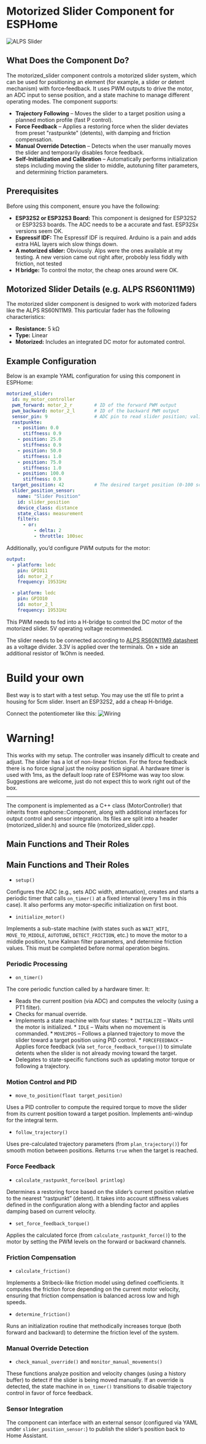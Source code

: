 # Motorized Slider Component for ESPHome

![ALPS Slider](images/alps-slider_2.jpg)

## What Does the Component Do?

The motorized_slider component controls a motorized slider system, which can be used for positioning an element (for example, a slider or detent mechanism) with force‐feedback. It uses PWM outputs to drive the motor, an ADC input to sense position, and a state machine to manage different operating modes. The component supports:

- **Trajectory Following** – Moves the slider to a target position using a planned motion profile (fast P control).
- **Force Feedback** – Applies a restoring force when the slider deviates from preset "rastpunkte" (detents), with damping and friction compensation.
- **Manual Override Detection** – Detects when the user manually moves the slider and temporarily disables force feedback.
- **Self-Initialization and Calibration** – Automatically performs initialization steps including moving the slider to middle, autotuning filter parameters, and determining friction parameters.

## Prerequisites

Before using this component, ensure you have the following:

- **ESP32S2 or ESP32S3 Board:** This component is designed for ESP32S2 or ESP32S3 boards. The ADC needs to be a accurate and fast. ESP32Sx versions seem OK.
- **Espressif IDF:** The Espressif IDF is required. Arduino is a pain and adds extra HAL layers wich slow things down.
- **A motorized slider:** Obviously. Alps were the ones available at my testing. A new version came out right after, probobly less fiddly with friction, not tested
- **H bridge:** To control the motor, the cheap ones around were OK.

## Motorized Slider Details (e.g. ALPS RS60N11M9)

The motorized slider component is designed to work with motorized faders like the ALPS RS60N11M9. This particular fader has the following characteristics:

- **Resistance:** 5 kΩ
- **Type:** Linear
- **Motorized:** Includes an integrated DC motor for automated control.

## Example Configuration

Below is an example YAML configuration for using this component in ESPHome:

```yaml
motorized_slider:
  id: my_motor_controller
  pwm_forward: motor_2_r        # ID of the forward PWM output
  pwm_backward: motor_2_l       # ID of the backward PWM output
  sensor_pin: 9                 # ADC pin to read slider position; validated via a custom ADC PIN validator
  rastpunkte:
    - position: 0.0
      stiffness: 0.9
    - position: 25.0
      stiffness: 0.9
    - position: 50.0  
      stiffness: 1.0
    - position: 75.0
      stiffness: 1.0
    - position: 100.0
      stiffness: 0.9
  target_position: 42           # The desired target position (0-100 scale)
  slider_position_sensor:
    name: "Slider Position"
    id: slider_position
    device_class: distance
    state_class: measurement
    filters:
      - or: 
          - delta: 2
          - throttle: 100sec
```
Additionally, you’d configure PWM outputs for the motor:
```yaml
output:
  - platform: ledc
    pin: GPIO11
    id: motor_2_r
    frequency: 19531Hz

  - platform: ledc
    pin: GPIO10
    id: motor_2_l
    frequency: 19531Hz
```

This PWM needs to fed into a H-bridge to control the DC motor of the motorized slider. 5V operating voltage recommended.

The slider needs to be connected according to [ALPS RS60N11M9 datasheet](https://tech.alpsalpine.com/e/products/detail/RS60N11M9A0E/) as a voltage divider.
3.3V is applied over the terminals. On + side an additional resistor of 1kOhm is needed.

# Build your own

Best way is to start with a test setup. You may use the stl file to print a housing for 5cm slider. Insert an ESP32S2, add a cheap H-bridge.

Connect the potentiometer like this:
![Wiring](images/slider-pot-wiring.png)


# Warning! 

This works with my setup. The controller was insanely difficult to create and adjust. The slider has a lot of non-linear friction. For the force feedback there is no force signal just the noisy position signal. A hardware timer is used with 1ms, as the default loop rate of ESPHome was way too slow.
Suggestions are welcome, just do not expect this to work right out of the box.


---

The component is implemented as a C++ class (MotorController) that inherits from esphome::Component, along with additional interfaces for output control and sensor integration. Its files are split into a header (motorized_slider.h) and source file (motorized_slider.cpp).

## Main Functions and Their Roles

## Main Functions and Their Roles

*   `setup()`

  Configures the ADC (e.g., sets ADC width, attenuation), creates and starts a periodic timer that calls `on_timer()` at a fixed interval (every 1 ms in this case). It also performs any motor-specific initialization on first boot.
*   `initialize_motor()`

  Implements a sub-state machine (with states such as `WAIT_WIFI`, `MOVE_TO_MIDDLE`, `AUTOTUNE`, `DETECT_FRICTION`, etc.) to move the motor to a middle position, tune Kalman filter parameters, and determine friction values. This must be completed before normal operation begins.

### Periodic Processing

*   `on_timer()`

  The core periodic function called by a hardware timer. It:

  *   Reads the current position (via ADC) and computes the velocity (using a PT1 filter).
  *   Checks for manual override.
  *   Implements a state machine with four states:
    *   `INITIALIZE` – Waits until the motor is initialized.
    *   `IDLE` – Waits when no movement is commanded.
    *   `MOVE2POS` – Follows a planned trajectory to move the slider toward a target position using PID control.
    *   `FORCEFEEDBACK` – Applies force feedback (via `set_force_feedback_torque()`) to simulate detents when the slider is not already moving toward the target.
  *   Delegates to state-specific functions such as updating motor torque or following a trajectory.

### Motion Control and PID

*   `move_to_position(float target_position)`

  Uses a PID controller to compute the required torque to move the slider from its current position toward a target position. Implements anti-windup for the integral term.
*   `follow_trajectory()`

  Uses pre-calculated trajectory parameters (from `plan_trajectory()`) for smooth motion between positions. Returns `true` when the target is reached.

### Force Feedback

*   `calculate_rastpunkt_force(bool printlog)`

  Determines a restoring force based on the slider’s current position relative to the nearest “rastpunkt” (detent). It takes into account stiffness values defined in the configuration along with a blending factor and applies damping based on current velocity.
*   `set_force_feedback_torque()`

  Applies the calculated force (from `calculate_rastpunkt_force()`) to the motor by setting the PWM levels on the forward or backward channels.

### Friction Compensation

*   `calculate_friction()`

  Implements a Stribeck-like friction model using defined coefficients. It computes the friction force depending on the current motor velocity, ensuring that friction compensation is balanced across low and high speeds.
*   `determine_friction()`

  Runs an initialization routine that methodically increases torque (both forward and backward) to determine the friction level of the system.

### Manual Override Detection

*   `check_manual_override()` and `monitor_manual_movements()`

  These functions analyze position and velocity changes (using a history buffer) to detect if the slider is being moved manually. If an override is detected, the state machine in `on_timer()` transitions to disable trajectory control in favor of force feedback.

### Sensor Integration

The component can interface with an external sensor (configured via YAML under `slider_position_sensor:`) to publish the slider’s position back to Home Assistant.

